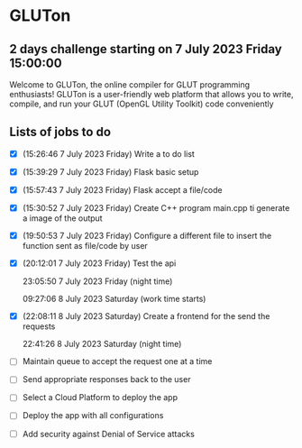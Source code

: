 # GLUTon
## 2 days challenge starting on 7 July 2023 Friday 15:00:00
Welcome to GLUTon, the online compiler for GLUT programming enthusiasts! GLUTon is a user-friendly web platform that allows you to write, compile, and run your GLUT (OpenGL Utility Toolkit) code conveniently

## Lists of jobs to do
- [x] (15:26:46 7 July 2023 Friday) Write a to do list
- [x] (15:39:29 7 July 2023 Friday) Flask basic setup
- [x] (15:57:43 7 July 2023 Friday) Flask accept a file/code
- [x] (15:30:52 7 July 2023 Friday) Create C++ program main.cpp ti generate a image of the output
- [x] (19:50:53 7 July 2023 Friday) Configure a different file to insert the function sent as file/code by user
- [x] (20:12:01 7 July 2023 Friday) Test the api

  23:05:50 7 July 2023 Friday (night time)

  09:27:06 8 July 2023 Saturday (work time starts)
- [x] (22:08:11 8 July 2023 Saturday) Create a frontend for the send the requests

    22:41:26 8 July 2023 Saturday (night time)

- [ ] Maintain queue to accept the request one at a time
- [ ] Send appropriate responses back to the user
- [ ] Select a Cloud Platform to deploy the app
- [ ] Deploy the app with all configurations
- [ ] Add security against Denial of Service attacks